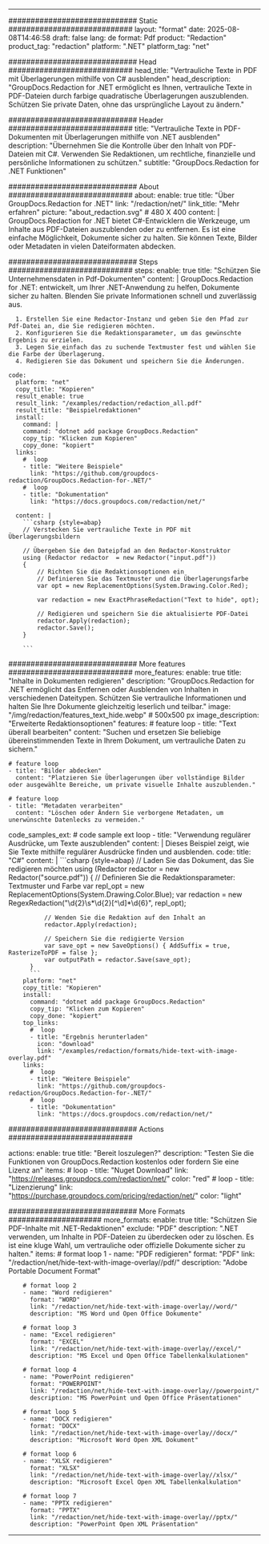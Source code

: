 
---
############################# Static ############################
layout: "format"
date:  2025-08-08T14:46:58
draft: false
lang: de
format: Pdf
product: "Redaction"
product_tag: "redaction"
platform: ".NET"
platform_tag: "net"

############################# Head ############################
head_title: "Vertrauliche Texte in PDF mit Überlagerungen mithilfe von C# ausblenden"
head_description: "GroupDocs.Redaction for .NET ermöglicht es Ihnen, vertrauliche Texte in PDF-Dateien durch farbige quadratische Überlagerungen auszublenden. Schützen Sie private Daten, ohne das ursprüngliche Layout zu ändern."

############################# Header ############################
title: "Vertrauliche Texte in PDF-Dokumenten mit Überlagerungen mithilfe von .NET ausblenden" 
description: "Übernehmen Sie die Kontrolle über den Inhalt von PDF-Dateien mit C#. Verwenden Sie Redaktionen, um rechtliche, finanzielle und persönliche Informationen zu schützen."
subtitle: "GroupDocs.Redaction for .NET Funktionen" 

############################# About ############################
about:
    enable: true
    title: "Über GroupDocs.Redaction for .NET"
    link: "/redaction/net/"
    link_title: "Mehr erfahren"
    picture: "about_redaction.svg" # 480 X 400
    content: |
       GroupDocs.Redaction for .NET bietet C#-Entwicklern die Werkzeuge, um Inhalte aus PDF-Dateien auszublenden oder zu entfernen. Es ist eine einfache Möglichkeit, Dokumente sicher zu halten. Sie können Texte, Bilder oder Metadaten in vielen Dateiformaten abdecken.

############################# Steps ############################
steps:
    enable: true
    title: "Schützen Sie Unternehmensdaten in Pdf-Dokumenten"
    content: |
      GroupDocs.Redaction for .NET: entwickelt, um Ihrer .NET-Anwendung zu helfen, Dokumente sicher zu halten. Blenden Sie private Informationen schnell und zuverlässig aus.
      
      1. Erstellen Sie eine Redactor-Instanz und geben Sie den Pfad zur Pdf-Datei an, die Sie redigieren möchten.
      2. Konfigurieren Sie die Redaktionsparameter, um das gewünschte Ergebnis zu erzielen.
      3. Legen Sie einfach das zu suchende Textmuster fest und wählen Sie die Farbe der Überlagerung.
      4. Redigieren Sie das Dokument und speichern Sie die Änderungen.
   
    code:
      platform: "net"
      copy_title: "Kopieren"
      result_enable: true
      result_link: "/examples/redaction/redaction_all.pdf"
      result_title: "Beispielredaktionen"
      install:
        command: |
        command: "dotnet add package GroupDocs.Redaction"
        copy_tip: "Klicken zum Kopieren"
        copy_done: "kopiert"
      links:
        #  loop
        - title: "Weitere Beispiele"
          link: "https://github.com/groupdocs-redaction/GroupDocs.Redaction-for-.NET/"
        #  loop
        - title: "Dokumentation"
          link: "https://docs.groupdocs.com/redaction/net/"
          
      content: |
        ```csharp {style=abap}
        // Verstecken Sie vertrauliche Texte in PDF mit Überlagerungsbildern

        // Übergeben Sie den Dateipfad an den Redactor-Konstruktor
        using (Redactor redactor  = new Redactor("input.pdf"))
        {
            // Richten Sie die Redaktionsoptionen ein
            // Definieren Sie das Textmuster und die Überlagerungsfarbe
            var opt = new ReplacementOptions(System.Drawing.Color.Red);
            
            var redaction = new ExactPhraseRedaction("Text to hide", opt);

            // Redigieren und speichern Sie die aktualisierte PDF-Datei
            redactor.Apply(redaction);
            redactor.Save();
        }
        
        ```            


############################# More features ############################
more_features:
  enable: true
  title: "Inhalte in Dokumenten redigieren"
  description: "GroupDocs.Redaction for .NET ermöglicht das Entfernen oder Ausblenden von Inhalten in verschiedenen Dateitypen. Schützen Sie vertrauliche Informationen und halten Sie Ihre Dokumente gleichzeitig leserlich und teilbar."
  image: "/img/redaction/features_text_hide.webp" # 500x500 px
  image_description: "Erweiterte Redaktionsoptionen"
  features:
    # feature loop
    - title: "Text überall bearbeiten"
      content: "Suchen und ersetzen Sie beliebige übereinstimmenden Texte in Ihrem Dokument, um vertrauliche Daten zu sichern."

    # feature loop
    - title: "Bilder abdecken"
      content: "Platzieren Sie Überlagerungen über vollständige Bilder oder ausgewählte Bereiche, um private visuelle Inhalte auszublenden."

    # feature loop
    - title: "Metadaten verarbeiten"
      content: "Löschen oder Ändern Sie verborgene Metadaten, um unerwünschte Datenlecks zu vermeiden."
      
  code_samples_ext:
    # code sample ext loop
    - title: "Verwendung regulärer Ausdrücke, um Texte auszublenden"
      content: |
        Dieses Beispiel zeigt, wie Sie Texte mithilfe regulärer Ausdrücke finden und ausblenden.
      code:
        title: "C#"
        content: |
          ```csharp {style=abap}
          //  Laden Sie das Dokument, das Sie redigieren möchten
          using (Redactor redactor  = new Redactor("source.pdf"))
          {
              // Definieren Sie die Redaktionsparameter: Textmuster und Farbe
              var repl_opt = new ReplacementOptions(System.Drawing.Color.Blue);
              var redaction = new RegexRedaction("\\d{2}\\s*\\d{2}[^\\d]*\\d{6}", repl_opt);

              // Wenden Sie die Redaktion auf den Inhalt an
              redactor.Apply(redaction);

              // Speichern Sie die redigierte Version
              var save_opt = new SaveOptions() { AddSuffix = true, RasterizeToPDF = false };
              var outputPath = redactor.Save(save_opt);
          }
          ```
        platform: "net"
        copy_title: "Kopieren"
        install:
          command: "dotnet add package GroupDocs.Redaction"
          copy_tip: "Klicken zum Kopieren"
          copy_done: "kopiert"
        top_links:
          #  loop
          - title: "Ergebnis herunterladen"
            icon: "download"
            link: "/examples/redaction/formats/hide-text-with-image-overlay.pdf"
        links:
          #  loop
          - title: "Weitere Beispiele"
            link: "https://github.com/groupdocs-redaction/GroupDocs.Redaction-for-.NET/"
          #  loop
          - title: "Dokumentation"
            link: "https://docs.groupdocs.com/redaction/net/"


############################# Actions ############################

actions:
  enable: true
  title: "Bereit loszulegen?"
  description: "Testen Sie die Funktionen von GroupDocs.Redaction kostenlos oder fordern Sie eine Lizenz an"
  items:
    #  loop
    - title: "Nuget Download"
      link: "https://releases.groupdocs.com/redaction/net/"
      color: "red"
        #  loop
    - title: "Lizenzierung"
      link: "https://purchase.groupdocs.com/pricing/redaction/net/"
      color: "light"


############################# More Formats #####################
more_formats:
    enable: true
    title: "Schützen Sie PDF-Inhalte mit .NET-Redaktionen"
    exclude: "PDF"
    description: ".NET verwenden, um Inhalte in PDF-Dateien zu überdecken oder zu löschen. Es ist eine kluge Wahl, um vertrauliche oder offizielle Dokumente sicher zu halten."
    items: 
        # format loop 1
        - name: "PDF redigieren"
          format: "PDF"
          link: "/redaction/net/hide-text-with-image-overlay//pdf/"
          description: "Adobe Portable Document Format"

        # format loop 2
        - name: "Word redigieren"
          format: "WORD"
          link: "/redaction/net/hide-text-with-image-overlay//word/"
          description: "MS Word und Open Office Dokumente"
          
        # format loop 3
        - name: "Excel redigieren"
          format: "EXCEL"
          link: "/redaction/net/hide-text-with-image-overlay//excel/"
          description: "MS Excel und Open Office Tabellenkalkulationen"

        # format loop 4
        - name: "PowerPoint redigieren"
          format: "POWERPOINT"
          link: "/redaction/net/hide-text-with-image-overlay//powerpoint/"
          description: "MS PowerPoint und Open Office Präsentationen"

        # format loop 5
        - name: "DOCX redigieren"
          format: "DOCX"
          link: "/redaction/net/hide-text-with-image-overlay//docx/"
          description: "Microsoft Word Open XML Dokument"
          
        # format loop 6
        - name: "XLSX redigieren"
          format: "XLSX"
          link: "/redaction/net/hide-text-with-image-overlay//xlsx/"
          description: "Microsoft Excel Open XML Tabellenkalkulation"
          
        # format loop 7
        - name: "PPTX redigieren"
          format: "PPTX"
          link: "/redaction/net/hide-text-with-image-overlay//pptx/"
          description: "PowerPoint Open XML Präsentation"


---
